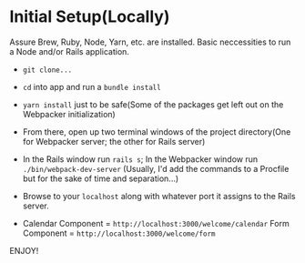 # Initial Setup(Locally)

Assure Brew, Ruby, Node, Yarn, etc. are installed. Basic neccessities to run a Node and/or Rails application.

* `git clone...`

* `cd` into app and run a `bundle install`

* `yarn install` just to be safe(Some of the packages get left out on the Webpacker initialization)

* From there, open up two terminal windows of the project directory(One for Webpacker server; the other for Rails server)

* In the Rails window run `rails s`; In the Webpacker window run `./bin/webpack-dev-server` (Usually, I'd add the commands to a Procfile but for the sake of time and separation...)

* Browse to your `localhost` along with whatever port it assigns to the Rails server.

* Calendar Component = `http://localhost:3000/welcome/calendar`
  Form Component = `http://localhost:3000/welcome/form`

ENJOY!
